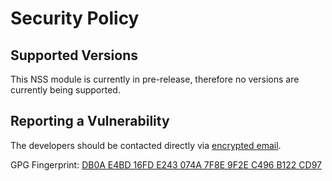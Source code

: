 # Security Policy

## Supported Versions

This NSS module is currently in pre-release, 
therefore no versions are currently being supported.

## Reporting a Vulnerability

The developers should be contacted directly via [encrypted email](mailto:open.source@infinite-omicron.com).

GPG Fingerprint: [DB0A E4BD 16FD E243 074A 7F8E 9F2E C496 B122 CD97](https://keyserver.ubuntu.com/pks/lookup?op=get&search=0x9F2EC496B122CD97)
